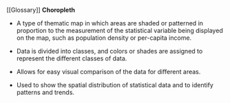 
[[Glossary]]
**Choropleth**

- A type of thematic map in which areas are shaded or patterned in proportion to the measurement of the statistical variable being displayed on the map, such as population density or per-capita income.


- Data is divided into classes, and colors or shades are assigned to represent the different classes of data.


- Allows for easy visual comparison of the data for different areas.


- Used to show the spatial distribution of statistical data and to identify patterns and trends.